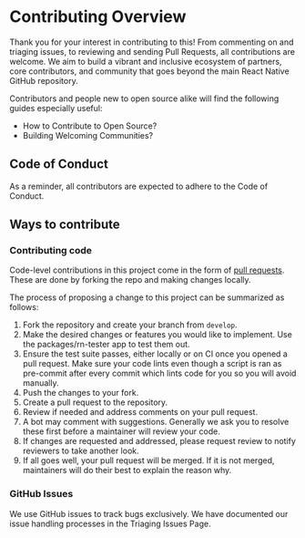 # Contributing Overview

Thank you for your interest in contributing to this!
From commenting on and triaging issues, to reviewing and sending Pull Requests,
all contributions are welcome. We aim to build a vibrant and inclusive ecosystem of partners,
core contributors, and community that goes beyond the main React Native GitHub repository.

Contributors and people new to open source alike will find the following guides especially useful:

- How to Contribute to Open Source?
- Building Welcoming Communities?

## Code of Conduct

As a reminder, all contributors are expected to adhere to the Code of Conduct.

## Ways to contribute

### Contributing code

Code-level contributions in this project come in the form of [pull requests](https://github.com/Walidoux/react-ios15-icons/pulls). These are done by forking the repo and making changes locally.

The process of proposing a change to this project can be summarized as follows:

1. Fork the repository and create your branch from `develop`.
2. Make the desired changes or features you would like to implement. Use the packages/rn-tester app to test them out.
3. Ensure the test suite passes, either locally or on CI once you opened a pull request.
   Make sure your code lints even though a script is ran as pre-commit after every commit which lints code for you so you will avoid manually.
4. Push the changes to your fork.
5. Create a pull request to the repository.
6. Review if needed and address comments on your pull request.
7. A bot may comment with suggestions. Generally we ask you to resolve these first before a maintainer will review your code.
8. If changes are requested and addressed, please request review to notify reviewers to take another look.
9. If all goes well, your pull request will be merged. If it is not merged, maintainers will do their best to explain the reason why.

### GitHub Issues

We use GitHub issues to track bugs exclusively. We have documented our issue handling processes in the Triaging Issues Page.
